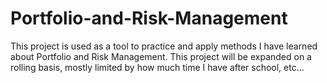 # Portfolio-and-Risk-Management
This project is used as a tool to practice and apply methods I have learned about Portfolio and Risk Management. This project will be expanded on a rolling basis, mostly limited by how much time I have after school, etc... 
